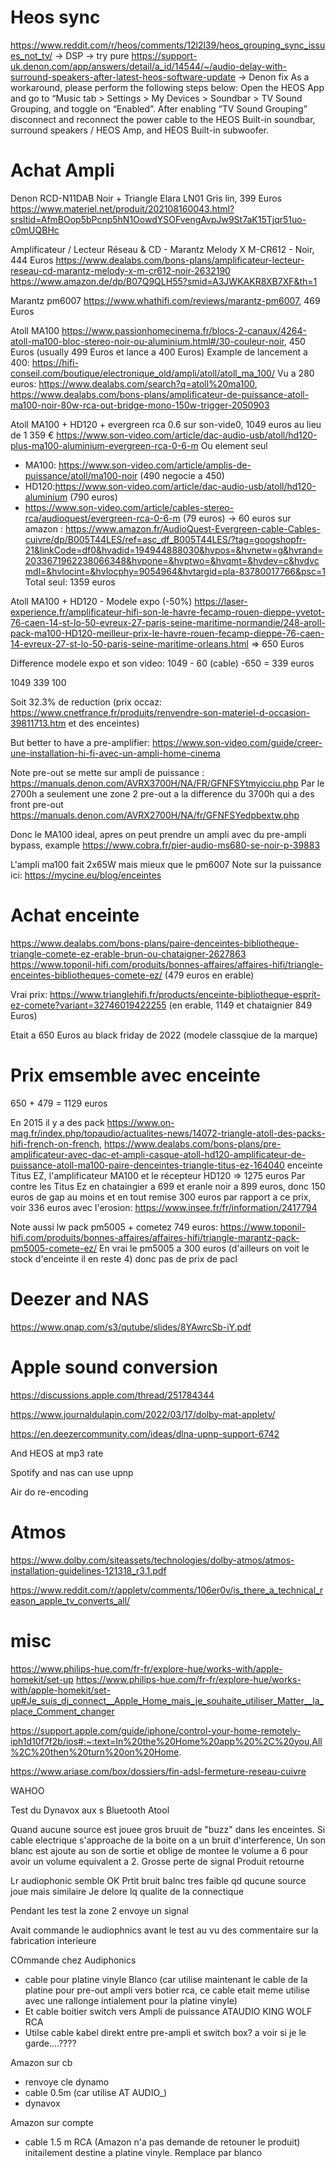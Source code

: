 # Heos sync

https://www.reddit.com/r/heos/comments/12l2l39/heos_grouping_sync_issues_not_tv/
-> DSP -> try pure
https://support-uk.denon.com/app/answers/detail/a_id/14544/~/audio-delay-with-surround-speakers-after-latest-heos-software-update
-> Denon fix
As a workaround, please perform the following steps below:
Open the HEOS App and go to “Music tab > Settings > My Devices > Soundbar > TV Sound Grouping, and toggle on “Enabled”. After enabling “TV Sound Grouping” disconnect and reconnect the power cable to the HEOS Built-in soundbar, surround speakers / HEOS Amp, and HEOS Built-in subwoofer.


# Achat Ampli

 
Denon RCD-N11DAB Noir + Triangle Elara LN01 Gris lin, 399 Euros
https://www.materiel.net/produit/202108160043.html?srsltid=AfmBOop5bPcnp5hN1OowdYSOFvengAvpJw9St7aK15Tjqr51uo-c0mUQBHc

Amplificateur / Lecteur Réseau & CD - Marantz Melody X M-CR612 - Noir, 444 Euros
https://www.dealabs.com/bons-plans/amplificateur-lecteur-reseau-cd-marantz-melody-x-m-cr612-noir-2632190
https://www.amazon.de/dp/B07Q9QLH55?smid=A3JWKAKR8XB7XF&th=1

Marantz pm6007
https://www.whathifi.com/reviews/marantz-pm6007, 469 Euros


Atoll MA100
https://www.passionhomecinema.fr/blocs-2-canaux/4264-atoll-ma100-bloc-stereo-noir-ou-aluminium.html#/30-couleur-noir, 450 Euros (usually 499 Euros et lance a 400 Euros)
Example de lancement a 400: https://hifi-conseil.com/boutique/electronique_old/ampli/atoll/atoll_ma_100/
Vu a 280 euros: https://www.dealabs.com/search?q=atoll%20ma100, https://www.dealabs.com/bons-plans/amplificateur-de-puissance-atoll-ma100-noir-80w-rca-out-bridge-mono-150w-trigger-2050903



Atoll MA100 + HD120 + evergreen rca 0.6 sur son-vide0, 1049 euros au lieu de 1 359 € 
https://www.son-video.com/article/dac-audio-usb/atoll/hd120-plus-ma100-aluminium-evergreen-rca-0-6-m
Ou element seul
- MA100: https://www.son-video.com/article/amplis-de-puissance/atoll/ma100-noir (490 negocie a 450)
- HD120:https://www.son-video.com/article/dac-audio-usb/atoll/hd120-aluminium (790 euros)
- https://www.son-video.com/article/cables-stereo-rca/audioquest/evergreen-rca-0-6-m (79 euros) -> 60 euros sur amazon : https://www.amazon.fr/AudioQuest-Evergreen-cable-Cables-cuivre/dp/B005T44LES/ref=asc_df_B005T44LES/?tag=googshopfr-21&linkCode=df0&hvadid=194944888030&hvpos=&hvnetw=g&hvrand=2033671962238066348&hvpone=&hvptwo=&hvqmt=&hvdev=c&hvdvcmdl=&hvlocint=&hvlocphy=9054964&hvtargid=pla-83780017766&psc=1
Total seul: 1359 euros


Atoll MA100 + HD120 - Modele expo (-50%)
https://laser-experience.fr/amplificateur-hifi-son-le-havre-fecamp-rouen-dieppe-yvetot-76-caen-14-st-lo-50-evreux-27-paris-seine-maritime-normandie/248-aroll-pack-ma100-HD120-meilleur-prix-le-havre-rouen-fecamp-dieppe-76-caen-14-evreux-27-st-lo-50-paris-seine-maritime-orleans.html => 650 Euros


Difference modele expo et son video: 1049 - 60 (cable) -650 = 339 euros

1049 339
100

Soit 32.3% de reduction (prix occaz: https://www.cnetfrance.fr/produits/renvendre-son-materiel-d-occasion-39811713.htm et des enceintes)

But better to have a pre-amplifier: 
https://www.son-video.com/guide/creer-une-installation-hi-fi-avec-un-ampli-home-cinema


Note pre-out se mette sur ampli de puissance : https://manuals.denon.com/AVRX3700H/NA/FR/GFNFSYtmyicciu.php
Par le 2700h a seulement une zone 2 pre-out a la difference du 3700h qui a des front pre-out
https://manuals.denon.com/AVRX2700H/NA/fr/GFNFSYedpbextw.php

Donc le MA100 ideal, apres on peut prendre un ampli avec du pre-ampli bypass, example
https://www.cobra.fr/pier-audio-ms680-se-noir-p-39883


L'ampli ma100 fait 2x65W mais mieux que le pm6007
Note sur la puissance ici: https://mycine.eu/blog/enceintes




# Achat enceinte

https://www.dealabs.com/bons-plans/paire-denceintes-bibliotheque-triangle-comete-ez-erable-brun-ou-chataigner-2627863
https://www.toponil-hifi.com/produits/bonnes-affaires/affaires-hifi/triangle-enceintes-bibliotheques-comete-ez/ (479 euros en erable)

Vrai prix: https://www.trianglehifi.fr/products/enceinte-bibliotheque-esprit-ez-comete?variant=32746019422255 (en erable, 1149 et chataignier 849 Euros)

Etait a 650 Euros au black friday de 2022 (modele classqiue de la marque)

# Prix emsemble avec enceinte

650 + 479 = 1129 euros

En 2015 il y a des pack https://www.on-mag.fr/index.php/topaudio/actualites-news/14072-triangle-atoll-des-packs-hifi-french-on-french, https://www.dealabs.com/bons-plans/pre-amplificateur-avec-dac-et-ampli-casque-atoll-hd120-amplificateur-de-puissance-atoll-ma100-paire-denceintes-triangle-titus-ez-164040
enceinte Titus EZ, l'amplificateur MA100 et le récepteur HD120 => 1275 euros
Par contre les Titus Ez en chataingier a 699 et eranle noir a 899 euros, donc 150 euros de gap au moins et en tout remise 300 euros par rapport a ce prix, voir 336 euros avec l'erosion: https://www.insee.fr/fr/information/2417794

Note aussi lw pack pm5005 + cometez 749 euros: https://www.toponil-hifi.com/produits/bonnes-affaires/affaires-hifi/triangle-marantz-pack-pm5005-comete-ez/
En vrai le pm5005 a 300 euros (d'ailleurs on voit le stock d'enceinte il en reste 4) donc pas de prix de pacl

# Deezer and NAS

https://www.qnap.com/s3/qutube/slides/8YAwrcSb-iY.pdf

# Apple sound conversion
https://discussions.apple.com/thread/251784344

https://www.journaldulapin.com/2022/03/17/dolby-mat-appletv/

https://en.deezercommunity.com/ideas/dlna-upnp-support-6742

And HEOS at mp3 rate

Spotify and nas can use upnp

Air do re-encoding


# Atmos


https://www.dolby.com/siteassets/technologies/dolby-atmos/atmos-installation-guidelines-121318_r3.1.pdf

https://www.reddit.com/r/appletv/comments/106er0v/is_there_a_technical_reason_apple_tv_converts_all/




# misc


https://www.philips-hue.com/fr-fr/explore-hue/works-with/apple-homekit/set-up
https://www.philips-hue.com/fr-fr/explore-hue/works-with/apple-homekit/set-up#Je_suis_dj_connect__Apple_Home_mais_je_souhaite_utiliser_Matter__la_place_Comment_changer

https://support.apple.com/guide/iphone/control-your-home-remotely-iph1d10f7f2b/ios#:~:text=In%20the%20Home%20app%20%2C%20you,All%2C%20then%20turn%20on%20Home.

https://www.ariase.com/box/dossiers/fin-adsl-fermeture-reseau-cuivre


WAHOO

Test du Dynavox aux s
Bluetooth Atool

Quand aucune source est jouee gros bruuit de "buzz" dans les enceintes.
Si cable electrique s'approache de la boite on a un bruit d'interference, 
Un son blanc est ajoute au son de sortie et oblige de montee le volume a 6 pour avoir un volume equivalent a 2. Grosse perte de signal
Produit retourne

Lr audiophonic semble OK 
Prtit bruit balnc tres faible qd qucune source joue mais similaire
Je delore lq qualite de la connectique



Pendant les test la zone 2 envoye un signal



Avait commande le audiophnics avant le test au vu des commentaire sur la fabrication interieure

COmmande chez Audiphonics 
- cable pour platine vinyle Blanco (car utilise maintenant le cable de la platine pour pre-out ampli vers botier rca, ce cable etait meme utilise avec une rallonge intialement pour la platine vinyle)
- Et cable boitier switch vers Ampli de puissance  	ATAUDIO KING WOLF RCA 
- Utilse cable kabel direkt entre pre-ampli et switch box? a voir si je le garde....????


Amazon sur cb
- renvoye cle dynamo
- cable 0.5m (car utilise AT AUDIO_)
- dynavox

Amazon sur compte 
- cable 1.5 m RCA (Amazon n'a pas demande de retouner le produit) initailement destine a platine vinyle. Remplace par blanco


